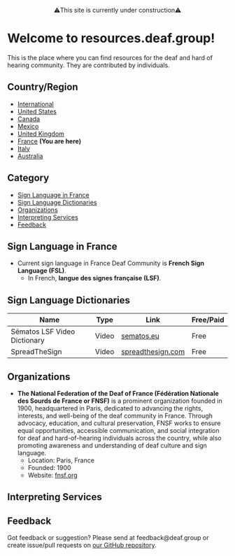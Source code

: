 <p style="text-align: center;">⚠️This site is currently under construction⚠️</p>

# Welcome to resources.deaf.group!
This is the place where you can find resources for the deaf and hard of hearing community. They are contributed by individuals.

## Country/Region

- [International]({{site.baseurl}}/)
- [United States]({{site.baseurl}}/unitedstates)
- [Canada]({{site.baseurl}}/canada)
- [Mexico]({{site.baseurl}}/mexico)
- [United Kingdom]({{site.baseurl}}/unitedkingdom)
- [France]({{site.baseurl}}/france) **(You are here)**
- [Italy]({{site.baseurl}}/italy)
- [Australia]({{site.baseurl}}/australia)

## Category

- [Sign Language in France](#sign-language-in-france)
- [Sign Language Dictionaries](#sign-language-dictionaries)
- [Organizations](#organizations)
- [Interpreting Services](#interpreting-services)
- [Feedback](#feedback)

## Sign Language in France

- Current sign language in France Deaf Community is **French Sign Language (FSL)**.
  - In French, **langue des signes française (LSF)**.

## Sign Language Dictionaries
| Name | Type | Link | Free/Paid |
|------|------|------|-----------|
| Sématos LSF Video Dictionary | Video | [sematos.eu](http://www.sematos.eu/lsf.html) | Free |
| SpreadTheSign | Video | [spreadthesign.com](https://www.spreadthesign.com/) | Free |

## Organizations

- **The National Federation of the Deaf of France (Fédération Nationale des Sourds de France or FNSF)** is a prominent organization founded in 1900, headquartered in Paris, dedicated to advancing the rights, interests, and well-being of the deaf community in France. Through advocacy, education, and cultural preservation, FNSF works to ensure equal opportunities, accessible communication, and social integration for deaf and hard-of-hearing individuals across the country, while also promoting awareness and understanding of deaf culture and sign language.
  - Location: Paris, France
  - Founded: 1900
  - Website: [fnsf.org](https://www.fnsf.org/)

## Interpreting Services
  
## Feedback
Got feedback or suggestion? Please send at <!-- fsdvwqs -->feed<!-- asdzxcwqe -->back<!-- zndoasdifg -->@<!-- dsafasdf  -->deaf.<!-- bncjdhsatuy -->group or create issue/pull requests on [our GitHub repository](https://github.com/BatteryDie/resources.deaf.group).
